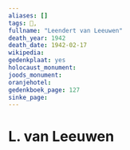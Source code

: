 ```yaml
---
aliases: []
tags: 👤, 
fullname: "Leendert van Leeuwen"
death_year: 1942
death_date: 1942-02-17
wikipedia:
gedenkplaat: yes
holocaust_monument:
joods_monument:
oranjehotel:
gedenkboek_page: 127
sinke_page:
---
```


# L. van Leeuwen